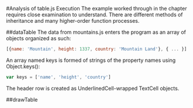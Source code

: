 #Analysis of table.js Execution
The example worked through in the chapter requires close examination to understand. There are different methods of inheritance and many higher-order function processes.

##dataTable
The data from mountains.js enters the program as an array of objects organized as such:
```javascript
[{name: 'Mountain', height: 1337, country: 'Mountain Land'}, { ... }]
```
An array named keys is formed of strings of the property names using Object.keys():
```javascript
var keys = ['name', 'height', 'country']
```
The header row is created as UnderlinedCell-wrapped TextCell objects.

##drawTable
